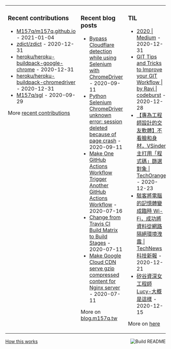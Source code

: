 <table><tr><td valign="top">

### Recent contributions
<!-- recent_contributions starts -->
* [M157q/m157q.github.io](https://github.com/M157q/m157q.github.io) - 2021-01-04
* [zdict/zdict](https://github.com/zdict/zdict) - 2020-12-31
* [heroku/heroku-buildpack-google-chrome](https://github.com/heroku/heroku-buildpack-google-chrome) - 2020-12-31
* [heroku/heroku-buildpack-chromedriver](https://github.com/heroku/heroku-buildpack-chromedriver) - 2020-12-31
* [M157q/sgl](https://github.com/M157q/sgl) - 2020-09-29
<!-- recent_contributions ends -->
More [recent contributions](https://github.com/M157q/M157q/blob/main/recent_contributions.md)
</td><td valign="top">

### Recent blog posts
<!-- blog starts -->
* [Bypass Cloudflare detection while using Selenium with ChromeDriver](https://blog.m157q.tw/posts/2020/09/11/bypass-cloudflare-detection-while-using-selenium-with-chromedriver/) - 2020-09-11
* [Python Selenium ChromeDriver unknown error: session deleted because of page crash](https://blog.m157q.tw/posts/2020/09/11/python-selenium-chromedriver-unknown-error-session-deleted-because-of-page-crash/) - 2020-09-11
* [Make One GitHub Actions Workflow Trigger Another GitHub Actions Workflow](https://blog.m157q.tw/posts/2020/07/16/make-one-github-actions-workflow-trigger-another-github-actions-workflow/) - 2020-07-16
* [Change from Travis CI Build Matrix to Build Stages](https://blog.m157q.tw/posts/2020/07/11/change-from-travis-ci-build-matrix-to-build-stages/) - 2020-07-11
* [Make Google Cloud CDN serve gzip compressed content for Nginx server](https://blog.m157q.tw/posts/2020/07/11/make-google-cloud-cdn-serve-gzip-compressed-content-for-nginx-server/) - 2020-07-11
<!-- blog ends -->
More on [blog.m157q.tw](https://blog.m157q.tw/)
</td><td valign="top">

### TIL
<!-- tils starts -->
* [2020 | Medium](https://github.com/M157q/m157q.github.io/issues/1244) - 2020-12-31
* [GIT Tips and Tricks to Improve your GIT Workflow | by Ravi | codeburst](https://github.com/M157q/m157q.github.io/issues/1243) - 2020-12-28
* [【專為工程師設計的交友軟體】不看臉和身材，VSinder 主打用「程式碼」篩選對象 | TechOrange](https://github.com/M157q/m157q.github.io/issues/1242) - 2020-12-23
* [駭客將電腦的記憶體變成臨時 Wi-Fi，成功將資料從網路隔絕環境洩露 | TechNews 科技新報](https://github.com/M157q/m157q.github.io/issues/1241) - 2020-12-21
* [矽谷資深女工程師 Lucy-大概是這樣](https://github.com/M157q/m157q.github.io/issues/1240) - 2020-12-15
<!-- tils ends -->
More on [here](https://github.com/M157q/m157q.github.io/issues?q=is%3Aissue+is%3Aopen+sort%3Aupdated-desc)
</td></tr></table>

<a href="https://github.com/M157q/M157q/actions"><img src="https://github.com/M157q/M157q/workflows/Build%20README/badge.svg" align="right" alt="Build README"></a> <a href="https://simonwillison.net/2020/Jul/10/self-updating-profile-readme/">How this works</a>
